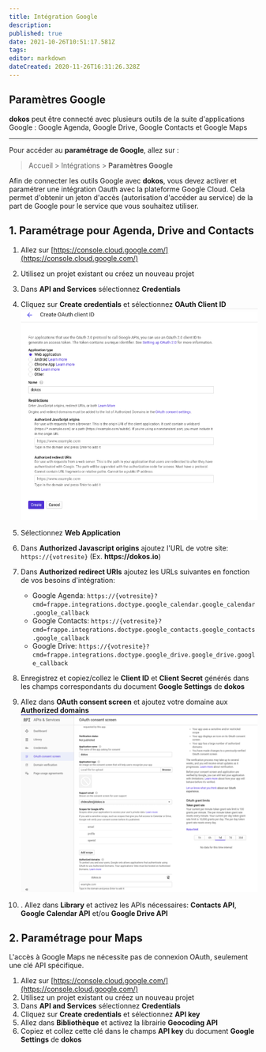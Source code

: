 ```yaml
---
title: Intégration Google
description: 
published: true
date: 2021-10-26T10:51:17.581Z
tags: 
editor: markdown
dateCreated: 2020-11-26T16:31:26.328Z
---
```


## Paramètres Google

__dokos__ peut être connecté avec plusieurs outils de la suite d'applications Google : Google Agenda, Google Drive, Google Contacts et Google Maps

---

Pour accéder au **paramétrage de Google**, allez sur :

> Accueil > Intégrations > **Paramètres Google**

Afin de connecter les outils Google avec __dokos__, vous devez activer et paramétrer une intégration Oauth avec la plateforme Google Cloud.
Cela permet d'obtenir un jeton d'accès (autorisation d'accéder au service) de la part de Google pour le service que vous souhaitez utiliser.

## 1. Paramétrage pour Agenda, Drive and Contacts

1. Allez sur [https://console.cloud.google.com/](https://console.cloud.google.com/)
1. Utilisez un projet existant ou créez un nouveau projet
1. Dans **API and Services** sélectionnez **Credentials**
1. Cliquez sur **Create credentials** et sélectionnez **OAuth Client ID**
![oauth_client_creation.png](/content/integrations/google/oauth_client_creation.png)
1. Sélectionnez **Web Application**
1. Dans **Authorized Javascript origins** ajoutez l'URL de votre site: `https://{votresite}` (Ex. __https://dokos.io__)
1. Dans **Authorized redirect URIs** ajoutez les URLs suivantes en fonction de vos besoins d'intégration:
    - Google Agenda: `https://{votresite}?cmd=frappe.integrations.doctype.google_calendar.google_calendar.google_callback`
    - Google Contacts: `https://{votresite}?cmd=frappe.integrations.doctype.google_contacts.google_contacts.google_callback`
    - Google Drive: `https://{votresite}?cmd=frappe.integrations.doctype.google_drive.google_drive.google_callback`
    
1. Enregistrez et copiez/collez le **Client ID** et **Client Secret** générés dans les champs correspondants du document **Google Settings** de __dokos__
2. Allez dans **OAuth consent screen** et ajoutez votre domaine aux **Authorized domains**
![oauth_consent_setup.png](/content/integrations/google/oauth_consent_setup.png)
3. . Allez dans **Library** et activez les APIs nécessaires: **Contacts API**, **Google Calendar API** et/ou **Google Drive API**

## 2. Paramétrage pour Maps

L'accès à Google Maps ne nécessite pas de connexion OAuth, seulement une clé API spécifique.

1. Allez sur [https://console.cloud.google.com/](https://console.cloud.google.com/)
2. Utilisez un projet existant ou créez un nouveau projet
3. Dans **API and Services** sélectionnez **Credentials**
4. Cliquez sur **Create credentials** et sélectionnez **API key**
5. Allez dans **Bibliothèque** et activez la librairie **Geocoding API**
6. Copiez et collez cette clé dans le champs **API key** du document **Google Settings** de __dokos__